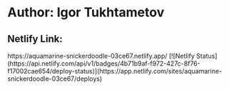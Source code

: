 # Author: Igor Tukhtametov
<h2>Netlify Link:</h2>
<span>https://aquamarine-snickerdoodle-03ce67.netlify.app/</span>
[![Netlify Status](https://api.netlify.com/api/v1/badges/4b71b9af-f972-427c-8f76-f17002cae654/deploy-status)](https://app.netlify.com/sites/aquamarine-snickerdoodle-03ce67/deploys)
